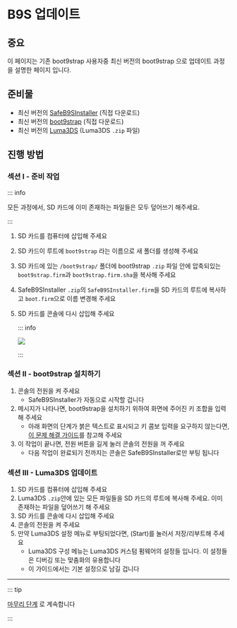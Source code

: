 # B9S 업데이트

## 중요

이 페이지는 기존 boot9strap 사용자중 최신 버전의 boot9strap 으로 업데이트 과정을 설명한 페이지 입니다.

## 준비물

- 최신 버전의 [SafeB9SInstaller](https://github.com/d0k3/SafeB9SInstaller/releases/download/v0.0.7/SafeB9SInstaller-20170605-122940.zip) (직접 다운로드)
- 최신 버전의 [boot9strap](https://github.com/SciresM/boot9strap/releases/download/1.4/boot9strap-1.4.zip) (직접 다운로드)
- 최신 버전의 [Luma3DS](https://github.com/LumaTeam/Luma3DS/releases/latest) (Luma3DS `.zip` 파일)

## 진행 방법

### 섹션 I - 준비 작업

::: info

모든 과정에서, SD 카드에 이미 존재하는 파일들은 모두 덮어쓰기 해주세요.

:::

1. SD 카드를 컴퓨터에 삽입해 주세요
2. SD 카드이 루트에 `boot9strap` 라는 이름으로 새 폴더를 생성해 주세요
3. SD 카드에 있는 `/boot9strap/` 폴더에 boot9strap `.zip` 파일 안에 압축되있는 `boot9strap.firm`과 `boot9strap.firm.sha`을 복사해 주세요
4. SafeB9SInstaller `.zip`의 `SafeB9SInstaller.firm`을 SD 카드의 루트에 복사하고 `boot.firm`으로 이름 변경해 주세요
5. SD 카드를 콘솔에 다시 삽입해 주세요

    ::: info

    ![](/images/screenshots/updateb9s-root-layout.png)

    :::

### 섹션 II - boot9strap 설치하기

1. 콘솔의 전원을 켜 주세요
    - SafeB9SInstaller가 자동으로 시작할 겁니다
2. 메시지가 나타나면, boot9strap을 설치하기 위하여 화면에 주어진 키 조합을 입력해 주세요
    - 아래 화면의 단계가 붉은 텍스트로 표시되고 키 콤보 입력을 요구하지 않는다면, [이 문제 해결 가이드](troubleshooting-updating-b9s)를 참고해 주세요
3. 이 작업이 끝나면, 전원 버튼을 길게 눌러 콘솔의 전원을 꺼 주세요
    - 다음 작업이 완료되기 전까지는 콘솔은 SafeB9SInstaller로만 부팅 됩니다

### 섹션 III - Luma3DS 업데이트

1. SD 카드를 컴퓨터에 삽입해 주세요
2. Luma3DS `.zip`안에 있는 모든 파일들을 SD 카드의 루트에 복사해 주세요. 이미 존재하는 파일을 덮어쓰기 해 주세요
3. SD 카드를 콘솔에 다시 삽입해 주세요
4. 콘솔의 전원을 켜 주세요
5. 만약 Luma3DS 설정 메뉴로 부팅되었다면, (Start)를 눌러서 저장/리부트해 주세요
    - Luma3DS 구성 메뉴는 Luma3DS 커스텀 펌웨어의 설정들 입니다. 이 설정들은 디버깅 또는 맞춤화의 유용합니다
    - 이 가이드에서는 기본 설정으로 남길 겁니다

___

::: tip

[마무리 단계](finalizing-setup) 로 계속합니다

:::
